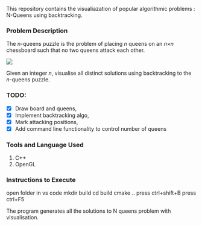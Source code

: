 
This repository contains the visualiazation of popular algorithmic problems : N-Queens using backtracking.

### Problem Description
The  _n_-queens puzzle is the problem of placing  _n_  queens on an  _n_×_n_  chessboard such that no two queens attack each other.

![](https://assets.leetcode.com/uploads/2018/10/12/8-queens.png)

Given an integer  _n_, visualise all distinct solutions using backtracking  to the  _n_-queens puzzle.

### TODO:

 - [x] Draw board and queens,
 - [x] Implement backtracking algo,
 - [x] Mark attacking positions,
 - [x]  Add command line functionality to control number of queens

### Tools and Language Used
 1. C++
 2. OpenGL

### Instructions to Execute
  open folder in vs code
  mkdir build
  cd build
  cmake ..
  press ctrl+shift+B
  press ctrl+F5


 The program generates all the solutions to N queens problem with visualisation.

